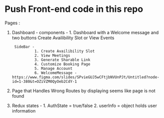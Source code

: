 <h1>Push Front-end code in this repo</h1>

Pages : 
1. Dashboard -
         components -
                    1. Dashboard with a Welcome message and two buttons Create Availibility Slot or View Events
        
        SideBar - 
                 1. Create Availibility Slot
                 2. View Meetings
                 3. Generate Sharable Link
                 4. Customize Booking Page
                 5. Manage Account
                 6. WelcomeMessage - https://www.figma.com/slides/SPvieGUJ5wCFtjbNVUnPJt/Untitled?node-id=1-380&t=OZiVZM0QyOeb2CdY-1

2. Page that Handles Wrong Routes by displaying seems like page is not found



3. Redux states -
                1. AuthState = true/false 
                2. userInfo = object holds user information
